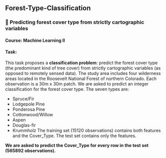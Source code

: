 ## Forest-Type-Classification 
### 🌲 Predicting forest cover type from strictly cartographic variables 

#### Course: Machine Learning II
#### Task:
This task proposes a **classification problem**: predict the forest cover type (the predominant kind of tree cover) from strictly cartographic variables (as opposed to remotely sensed data). The study area includes four wilderness areas located in the Roosevelt National Forest of northern Colorado. Each observation is a 30m x 30m patch. We are asked to predict an integer classification for the forest cover type. The seven types are:

* Spruce/Fir
* Lodgepole Pine
* Ponderosa Pine
* Cottonwood/Willow
* Aspen
* Douglas-fir
* Krummholz
The training set (15120 observations) contains both features and the Cover_Type. The test set contains only the features.

**We are asked to predict the Cover_Type for every row in the test set (565892 observations).**
